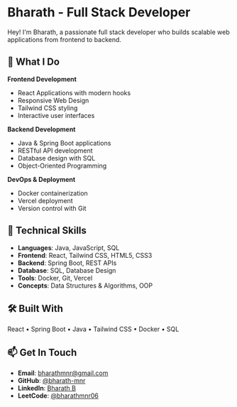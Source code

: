 # Bharath - Full Stack Developer

Hey! I'm Bharath, a passionate full stack developer who builds scalable web applications from frontend to backend.

## 💼 What I Do

**Frontend Development**
- React Applications with modern hooks
- Responsive Web Design
- Tailwind CSS styling
- Interactive user interfaces

**Backend Development** 
- Java & Spring Boot applications
- RESTful API development
- Database design with SQL
- Object-Oriented Programming

**DevOps & Deployment**
- Docker containerization
- Vercel deployment
- Version control with Git

## 🧠 Technical Skills
- **Languages**: Java, JavaScript, SQL
- **Frontend**: React, Tailwind CSS, HTML5, CSS3
- **Backend**: Spring Boot, REST APIs
- **Database**: SQL, Database Design
- **Tools**: Docker, Git, Vercel
- **Concepts**: Data Structures & Algorithms, OOP

## 🛠️ Built With
React • Spring Boot • Java • Tailwind CSS • Docker • SQL

## 📫 Get In Touch
- **Email**: bharathmnr@gmail.com
- **GitHub**: [@bharath-mnr](https://github.com/bharath-mnr)
- **LinkedIn**: [Bharath B](https://www.linkedin.com/in/bharath-b-10a8382b4/)
- **LeetCode**: [@bharathmnr06](https://leetcode.com/u/bharathmnr06/)
